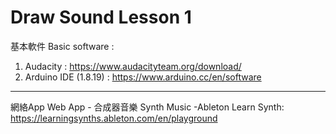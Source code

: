 # Draw Sound Lesson 1

基本軟件 Basic software :
1. Audacity : https://www.audacityteam.org/download/
2. Arduino IDE (1.8.19) : https://www.arduino.cc/en/software

- - - - - - - -

網絡App Web App - 合成器音樂 Synth Music -Ableton Learn Synth: 
https://learningsynths.ableton.com/en/playground
